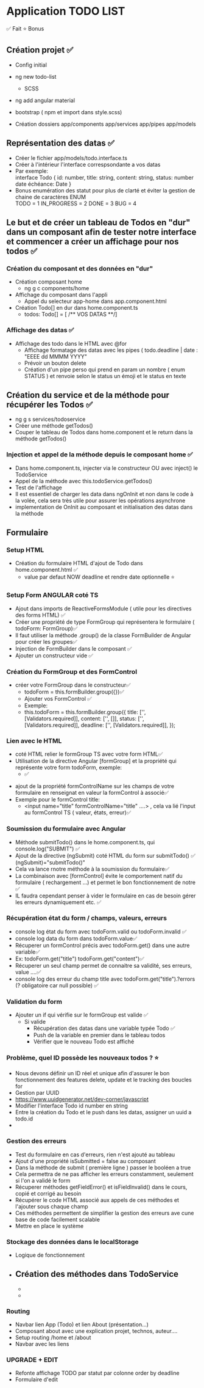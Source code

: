 # Application TODO LIST
✅ Fait
⭐ Bonus
## Création projet ✅

- Config initial 
- ng new todo-list 
  - SCSS 
- ng add angular material 
- bootstrap  ( npm et import dans style.scss)

- Création dossiers 
    app/components app/services app/pipes app/models

## Représentation des datas ✅
- Créer le fichier app/models/todo.interface.ts 
- Créer à l'intérieur l'interface correspsondante a vos datas
- Par exemple:  
  interface Todo {
    id: number,
    title: string,
    content: string,
    status: number 
    date échéance: Date
  } 
- Bonus enumération des statut pour plus de clarté et éviter la gestion de chaine de caractères
  ENUM  
    TODO = 1
    IN_PROGRESS = 2
    DONE = 3
    BUG = 4


## Le but et de créer un tableau de Todos en "dur" dans un composant afin de tester notre interface et commencer a créer un affichage pour nos todos ✅
### Création du composant et des données en "dur"
- Création composant home 
  - ng g c components/home
- Affichage du composant dans l'appli
  - Appel du selecteur app-home dans app.component.html 
- Création Todo[] en dur dans home.component.ts 
  - todos: Todo[] = [ /** VOS DATAS **/]

### Affichage des datas ✅
- Affichage des todo dans le HTML avec @for 
  - Affichage formatage des datas avec les pipes ( todo.deadline | date : "EEEE dd MMMM YYYY" 
  - Prévoir un bouton delete 
  - Création d'un pipe perso qui prend en param un nombre ( enum STATUS ) et renvoie selon le status un émoji et le status en texte  

## Création du service et de la méthode pour récupérer les Todos ✅
- ng g s services/todoservice
- Créer une méthode getTodos()
- Couper le tableau de Todos dans home.component et le return dans la méthode getTodos()

### Injection et appel de la méthode depuis le composant home ✅
- Dans home.component.ts, injecter via le constructeur OU avec inject() le TodoService
- Appel de la méthode avec this.todoService.getTodos()
- Test de l'affichage
- Il est essentiel de charger les data dans ngOnInit et non dans le code à la volée, cela sera très utile pour assurer les opérations asynchrone
 - implementation de OnInit au composant et initialisation des datas dans la méthode
  
## Formulaire
### Setup HTML
- Création du formulaire HTML  d'ajout de Todo dans home.component.html ✅
  - value par defaut NOW deadline et rendre date optionnelle ⭐
### Setup Form ANGULAR coté TS
- Ajout dans imports de ReactiveFormsModule ( utile pour les directives des forms  HTML) ✅
- Créer une propriété de type FormGroup qui représentera le formulaire ( todoForm: FormGroup)✅
- Il faut utiliser la méthode .group() de la classe FormBuilder de Angular pour créer les groupes✅
- Injection de FormBuilder dans le composant  ✅
- Ajouter un constructeur vide ✅
### Création du FormGroup et des FormControl
- créer votre FormGroup dans le constructeur✅
  - todoForm = this.formBuilder.group({})✅
  - Ajouter vos FormControl ✅
  - Exemple: 
  - this.todoForm = this.formBuilder.group({
      title: ['', [Validators.required]],
      content: ['', []],
      status: ['', [Validators.required]],
      deadline: ['', [Validators.required]],
    }); 

### Lien avec le HTML 
- coté HTML relier le formGroup TS avec votre form HTML✅
- Utilisation de la directive Angular [formGroup] et la propriété qui représente votre form todoForm, exemple: 
  - <form [formGroup]="todoForm"> ✅
- ajout de la propriété formControlName sur les champs de votre formulaire en renseignat en valeur la formControl à associé✅
- Exemple pour le formControl title:     
  - <input name="title" formControlName="title" ....>  , cela va lié l'input au formControl TS ( valeur, états, erreur)✅

### Soumission du formulaire avec Angular  
- Méthode submitTodo() dans le home.component.ts, qui console.log("SUBMIT") ✅
- Ajout de la directive (ngSubmit) coté HTML du form sur submitTodo() ✅
    (ngSubmit)="submitTodo()"
- Cela va lance rnotre méthode à la soumission du formulaire✅
- La combinaison avec [formControl] évite le comportement natif du formulaire ( rechargement ...) et permet le bon fonctionnement de notre ✅
- IL faudra cependant penser à vider le formulaire en cas de besoin gérer les erreurs dynamiquement etc. ✅
### Récupération état du form / champs, valeurs, erreurs
  - console log état du form avec todoForm.valid   ou  todoForm.invalid   ✅
  - console log data du form dans  todoForm.value✅
  - Récuperer un formControl précis avec todoForm.get() dans une autre variable✅
  - Ex: todoForm.get("title") todoForm.get("content")✅
  - Récuperer un seul champ permet de connaitre sa validité, ses erreurs, value ....✅
  - console log des erreur du champ title avec  todoForm.get("title").?errors    (? obligatoire car null possible) ✅
  
### Validation du form
  - Ajouter un if qui vérifie sur le formGroup est valide ✅
    - Si valide
      - Récupération des datas dans une variable typée Todo ✅
      - Push de la variable en premier dans le tableau todos 
      - Vérifier que le nouveau Todo est affiché

### Problème, quel ID possède les nouveaux todos ? ⭐
- Nous devons définir un ID réel et unique afin d'assurer le bon fonctionnement des features delete, update et le tracking des boucles for      
- Gestion par UUID
- https://www.uuidgenerator.net/dev-corner/javascript
- Modifier l'interface Todo id number en string
- Entre la création du Todo et le push dans les datas, assigner un uuid a todo.id
- 
### Gestion des erreurs
  - Test du formulaire en cas d'erreurs, rien n'est ajouté au tableau
  - Ajout d'une propriété isSubmitted = false au composant
  - Dans la méthode de submit ( première ligne ) passer le booléen a true 
  - Cela permettra de ne pas afficher les erreurs constamment, seulement si l'on a validé le form
  - Récuperer méthodes getFieldError() et isFieldInvalid() dans le cours, copié et corrigé au besoin
  - Récupérer le code HTML associé aux appels de ces méthodes et l'ajouter sous chaque champ 
  - Ces méthodes permettent de simplifier la gestion des erreurs ave cune base de code facilement scalable
  - Mettre en place le système


### Stockage des données dans le localStorage

- Logique de fonctionnement
- Création des méthodes dans TodoService
  -
  -
  -


### Routing
- Navbar lien App (Todo) et lien About (présentation...)
- Composant about avec une explication projet, technos, auteur....
- Setup routing /home et /about 
- Navbar avec les liens

### UPGRADE + EDIT
- Refonte affichage TODO par statut par colonne order by deadline
- Formulaire d'edit
